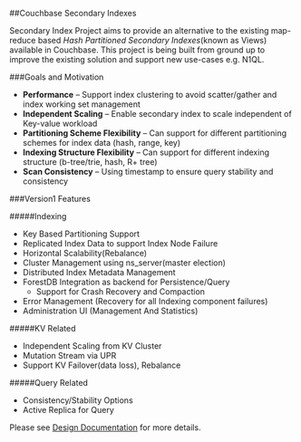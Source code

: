 ##Couchbase Secondary Indexes

Secondary Index Project aims to provide an alternative to the existing map-reduce based 
*Hash Partitioned Secondary Indexes*(known as Views) available in Couchbase.
This project is being built from ground up to improve the existing solution and
support new use-cases e.g. N1QL.

###Goals and Motivation

- **Performance** – Support index clustering to avoid scatter/gather and index working set management
- **Independent Scaling** – Enable secondary index to scale independent of Key-value workload
- **Partitioning Scheme Flexibility** – Can support for different partitioning schemes for index data (hash, range, key)
- **Indexing Structure Flexibility** – Can support for different indexing structure (b-tree/trie, hash, R+ tree)
- **Scan Consistency** – Using timestamp to ensure query stability and consistency


###Version1 Features

#####Indexing
- Key Based Partitioning Support
- Replicated Index Data to support Index Node Failure
- Horizontal Scalability(Rebalance) 
- Cluster Management using ns_server(master election)
- Distributed Index Metadata Management
- ForestDB Integration as backend for Persistence/Query
  - Support for Crash Recovery and Compaction
- Error Management (Recovery for all Indexing component failures)
- Administration UI (Management And Statistics)

#####KV Related
- Independent Scaling from KV Cluster
- Mutation Stream via UPR
- Support KV Failover(data loss), Rebalance

#####Query Related
- Consistency/Stability Options
- Active Replica for Query


Please see [Design Documentation](overview.md) for more details.


